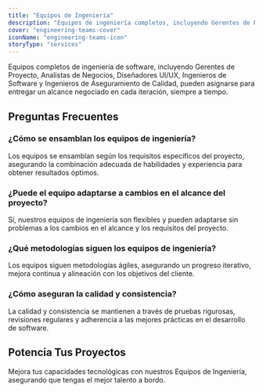 ```yaml
---
title: "Equipos de Ingeniería"
description: "Equipos de ingeniería completos, incluyendo Gerentes de Proyecto, Analistas, Diseñadores, Ingenieros y QA, entregan alcances negociados a tiempo."
cover: "engineering-teams-cover"
iconName: "engineering-teams-icon"
storyType: "services"
---
```


Equipos completos de ingeniería de software, incluyendo Gerentes de Proyecto, Analistas de Negocios, Diseñadores UI/UX, Ingenieros de Software y Ingenieros de Aseguramiento de Calidad, pueden asignarse para entregar un alcance negociado en cada iteración, siempre a tiempo.

## Preguntas Frecuentes

### ¿Cómo se ensamblan los equipos de ingeniería?

Los equipos se ensamblan según los requisitos específicos del proyecto, asegurando la combinación adecuada de habilidades y experiencia para obtener resultados óptimos.

### ¿Puede el equipo adaptarse a cambios en el alcance del proyecto?

Sí, nuestros equipos de ingeniería son flexibles y pueden adaptarse sin problemas a los cambios en el alcance y los requisitos del proyecto.

### ¿Qué metodologías siguen los equipos de ingeniería?

Los equipos siguen metodologías ágiles, asegurando un progreso iterativo, mejora continua y alineación con los objetivos del cliente.

### ¿Cómo aseguran la calidad y consistencia?

La calidad y consistencia se mantienen a través de pruebas rigurosas, revisiones regulares y adherencia a las mejores prácticas en el desarrollo de software.

## Potencia Tus Proyectos

Mejora tus capacidades tecnológicas con nuestros Equipos de Ingeniería, asegurando que tengas el mejor talento a bordo.
